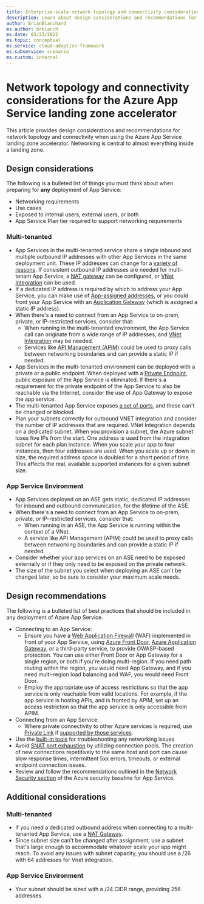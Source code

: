 ```yaml
---
title: Enterprise-scale network topology and connectivity considerations for Azure App Service
description: Learn about design considerations and recommendations for network topology and connectivity in the Azure App Service landing zone accelerator
author: BrianBlanchard
ms.author: brblanch
ms.date: 03/23/2022
ms.topic: conceptual
ms.service: cloud-adoption-framework
ms.subservice: scenario
ms.custom: internal
---
```


# Network topology and connectivity considerations for the Azure App Service landing zone accelerator

This article provides design considerations and recommendations for network topology and connectivity when using the Azure App Service landing zone accelerator. Networking is central to almost everything inside a landing zone.

## Design considerations

The following is a bulleted list of things you must think about when preparing for **any** deployment of App Service:

- Networking requirements
- Use cases
- Exposed to internal users, external users, or both
- App Service Plan tier required to support networking requirements

### Multi-tenanted

- App Services in the multi-tenanted service share a single inbound and multiple outbound IP addresses with other App Services in the same deployment unit.  These IP addresses can change for a [variety of reasons](/azure/app-service/overview-inbound-outbound-ips#how-ip-addresses-work-in-app-service). If consistent outbound IP addresses are needed for multi-tenant App Service, a [NAT gateway](/azure/app-service/networking/nat-gateway-integration#:~:text=%20Set%20up%20NAT%20gateway%20through%20the%20portal%3A,Basics%20information%20and%20pick%20the%20region...%20More%20) can be configured, or [VNet Integration](/azure/app-service/web-sites-integrate-with-vnet) can be used.
- If a dedicated IP address is required by which to address your App Service, you can make use of [App-assigned addresses](/azure/app-service/networking/app-gateway-with-service-endpoints), or you could front your App Service with an [Application Gateway](/azure/app-service/networking/app-gateway-with-service-endpoints) (which is assigned a static IP address).
- When there's a need to connect from an App Service to on-prem, private, or IP-restricted services, consider that:
  - When running in the multi-tenanted environment, the App Service call can originate from a wide range of IP addresses, and [VNet Integration](/azure/app-service/web-sites-integrate-with-vnet) may be needed.
  - Services like [API Management (APIM)](/azure/api-management/api-management-key-concepts) could be used to proxy calls between networking boundaries and can provide a static IP if needed.
- App Services in the multi-tenanted environment can be deployed with a private or a public endpoint.  When deployed with a [Private Endpoint](/azure/app-service/networking/private-endpoint), public exposure of the App Service is eliminated.  If there's a requirement for the private endpoint of the App Service to also be reachable via the Internet, consider the use of App Gateway to expose the app service.
- The multi-tenanted App Service exposes [a set of ports](/azure/app-service/networking-features#app-service-ports), and these can't be changed or blocked.
- Plan your subnets correctly for outbound VNET integration and consider the number of IP addresses that are required. VNet Integration depends on a dedicated subnet. When you provision a subnet, the Azure subnet loses five IPs from the start. One address is used from the integration subnet for each plan instance. When you scale your app to four instances, then four addresses are used. When you scale up or down in size, the required address space is doubled for a short period of time. This affects the real, available supported instances for a given subnet size.

### App Service Environment

- App Services deployed on an ASE gets static, dedicated IP addresses for inbound and outbound communication, for the lifetime of the ASE.
- When there's a need to connect from an App Service to on-prem, private, or IP-restricted services, consider that:
  - When running in an ASE, the App Service is running within the context of a VNet.
  - A service like API Management (APIM) could be used to proxy calls between networking boundaries and can provide a static IP if needed.
- Consider whether your app services on an ASE need to be exposed externally or if they only need to be exposed on the private network.
- The size of the subnet you select when deploying an ASE can't be changed later, so be sure to consider your maximum scale needs.

## Design recommendations

The following is a bulleted list of best practices that should be included in any deployment of Azure App Service.

- Connecting to an App Service:
  - Ensure you have a [Web Application Firewall](/azure/web-application-firewall/overview) (WAF) implemented in front of your App Service, using [Azure Front Door](/azure/web-application-firewall/afds/afds-overview), [Azure Application Gateway](/azure/web-application-firewall/ag/ag-overview), or a third-party service, to provide OWASP-based protection. You can use either Front Door or App Gateway for a single region, or both if you're doing multi-region. If you need path routing within the region, you would need App Gateway, and if you need multi-region load balancing and WAF, you would need Front Door.
  - Employ the appropriate use of access restrictions so that the app service is only reachable from valid locations. For example, if the app service is hosting APIs, and is fronted by APIM, set up an access restriction so that the app service is only accessible from APIM.
- Connecting from an App Service:
  - Where private connectivity to other Azure services is required, use [Private Link](/azure/private-link/private-link-overview) if [supported by those services](/azure/private-link/availability).
- Use the [built-in tools](https://azure.github.io/AppService/2021/04/13/Network-and-Connectivity-Troubleshooting-Tool.html) for troubleshooting any networking issues
- Avoid [SNAT port exhaustion](/azure/app-service/troubleshoot-intermittent-outbound-connection-errors) by utilizing connection pools.  The creation of new connections repetitively to the same host and port can cause slow response times, intermittent 5xx errors, timeouts, or external endpoint connection issues.
- Review and follow the recommendations outlined in the [Network Security section](/security/benchmark/azure/baselines/app-service-security-baseline?toc=/azure/app-service/toc.json#network-security) of the Azure security baseline for App Service.

## Additional considerations

### Multi-tenanted

- If you need a dedicated outbound address when connecting to a multi-tenanted App Service, use a [NAT Gateway](/azure/app-service/networking/nat-gateway-integration).
- Since subnet size can't be changed after assignment, use a subnet that's large enough to accommodate whatever scale your app might reach. To avoid any issues with subnet capacity, you should use a /26 with 64 addresses for Vnet integration.

### App Service Environment

- Your subnet should be sized with a /24 CIDR range, providing 256 addresses.
